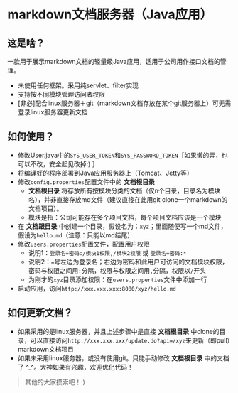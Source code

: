 # markdown文档服务器（Java应用）
## 这是啥？
一款用于展示markdown文档的轻量级Java应用，适用于公司用作接口文档的管理。
- 未使用任何框架。采用纯servlet、filter实现
- 支持按不同模块管理访问者权限
- [非必]配合linux服务器＋git（markdown文档存放在某个git服务器上）可无需登录linux服务器更新文档

## 如何使用？
- 修改User.java中的`SYS_USER_TOKEN`和`SYS_PASSWORD_TOKEN`［如果懒的弄，也可以不改，安全起见改掉:) ］
- 将编译好的程序部署到Java应用服务器上（Tomcat、Jetty等）
- 修改`config.properties`配置文件中的 **文档根目录**
  + **文档根目录** 将存放所有按模块分类的文档（仅n个目录，目录名为模块名），并非直接存放md文件（建议直接在此用git clone一个markdown的文档项目）。
  + 模块是指：公司可能存在多个项目文档，每个项目文档应该是一个模块
- 在 **文档跟目录** 中创建一个目录，假设名为：`xyz`；里面随便写一个md文件，假设为`hello.md`（注意：只能以md结尾）
- 修改`users.properties`配置文件，配置用户权限
  + 说明1：`登录名=密码:/模块1权限,/模块2权限` 或 `登录名=密码:*`
  + 说明2：`=`号左边为登录名；右边为密码和此用户可访问的文档模块权限，密码与权限之间用`:`分隔，权限与权限之间用`,`分隔，权限以`/`开头
  + 为刚才的`xyz`目录添加权限：在`users.properties`文件中添加一行
- 启动应用，访问`http://xxx.xxx.xxx:8080/xyz/hello.md`

## 如何更新文档？
- 如果采用的是linux服务器，并且上述步骤中是直接 **文档根目录** 中clone的目录，可以直接访问`http://xxx.xxx.xxx/update.do?api=/xyz`来更新（即pull）markdown文档项目
- 如果未采用linux服务器，或没有使用git。只能手动修改 **文档根目录** 中的文档了 ^_^。大神如果有兴趣，欢迎优化代码！


> 其他的大家摸索吧！:)
  
  
  
  
  
